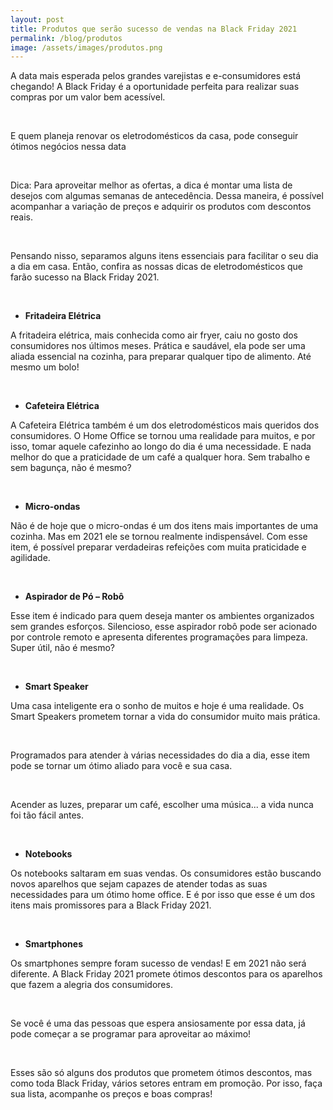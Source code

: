 ```yaml
---
layout: post
title: Produtos que serão sucesso de vendas na Black Friday 2021
permalink: /blog/produtos
image: /assets/images/produtos.png
---
```


A data mais esperada pelos grandes varejistas e e-consumidores está chegando!
A Black Friday é a oportunidade perfeita para realizar suas compras por um valor bem acessível.

<br/>

E quem planeja renovar os eletrodomésticos da casa, pode conseguir ótimos negócios nessa data

<br/>

Dica: Para aproveitar melhor as ofertas, a dica é montar uma lista de desejos com algumas semanas de antecedência. Dessa maneira, é possível acompanhar a variação de preços e adquirir os produtos com descontos reais.

<br/>

Pensando nisso, separamos alguns itens essenciais para facilitar o seu dia a dia em casa. Então, confira as nossas dicas de eletrodomésticos que farão sucesso na Black Friday 2021.

<br/>

  - **Fritadeira Elétrica**

A fritadeira elétrica, mais conhecida como air fryer, caiu no gosto dos consumidores nos últimos meses. Prática e saudável, ela pode ser uma aliada essencial na cozinha, para preparar qualquer tipo de alimento. Até mesmo um bolo!

<br/>

  - **Cafeteira Elétrica**

A Cafeteira Elétrica também é um dos eletrodomésticos mais queridos dos consumidores. O Home Office se tornou uma realidade para muitos, e por isso, tomar aquele cafezinho ao longo do dia é uma necessidade. E nada melhor do que a praticidade de um café a qualquer hora. Sem trabalho e sem bagunça, não é mesmo?

<br/>

  - **Micro-ondas**

Não é de hoje que o micro-ondas é um dos itens mais importantes de uma cozinha. Mas em 2021 ele se tornou realmente indispensável.
Com esse item, é possível preparar verdadeiras refeições com muita praticidade e agilidade.

<br/>

  - **Aspirador de Pó – Robô**

Esse item é indicado para quem deseja manter os ambientes organizados sem grandes esforços. Silencioso, esse aspirador robô pode ser acionado por controle remoto e apresenta diferentes programações para limpeza. Super útil, não é mesmo?

<br/>

  - **Smart Speaker**

Uma casa inteligente era o sonho de muitos e hoje é uma realidade. Os Smart Speakers prometem tornar a vida do consumidor muito mais prática.

<br/>

Programados para atender à várias necessidades do dia a dia, esse item pode se tornar um ótimo aliado para você e sua casa.

<br/>

Acender as luzes, preparar um café, escolher uma música... a vida nunca foi tão fácil antes.

<br/>

  - **Notebooks**

Os notebooks saltaram em suas vendas. Os consumidores estão buscando novos aparelhos que sejam capazes de atender todas as suas necessidades para um ótimo home office. E é por isso que esse é um dos itens mais promissores para a Black Friday 2021.

<br/>

  - **Smartphones**

Os smartphones sempre foram sucesso de vendas! E em 2021 não será diferente.
A Black Friday 2021 promete ótimos descontos para os aparelhos que fazem a alegria dos consumidores.

<br/>

Se você é uma das pessoas que espera ansiosamente por essa data, já pode começar a se programar para aproveitar ao máximo!

<br/>

Esses são só alguns dos produtos que prometem ótimos descontos, mas como toda Black Friday, vários setores entram em promoção. Por isso, faça sua lista, acompanhe os preços e boas compras!